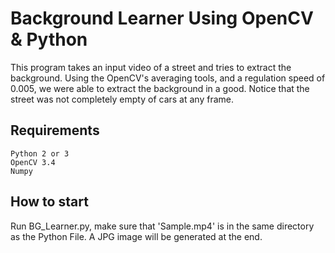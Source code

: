 # Background Learner Using OpenCV & Python


This program takes an input video of a street and tries to extract the background. Using the OpenCV's averaging tools, and a regulation speed of 0.005, we were able to extract the background in a good. Notice that the street was not completely empty of cars at any frame.

## Requirements
`Python 2 or 3`\
`OpenCV 3.4`\
`Numpy`

## How to start
Run BG_Learner.py, make sure that 'Sample.mp4' is in the same directory as the Python File. A JPG image will be generated at the end.